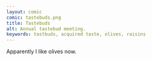 ```yaml
---
layout: comic
comic: tastebuds.png
title: Tastebuds
alt: Annual tastebud meeting.
keywords: tastbuds, acquired taste, olives, raisins
---
```


Apparently I like olives now.
